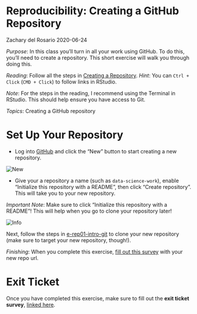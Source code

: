 Reproducibility: Creating a GitHub Repository
================
Zachary del Rosario
2020-06-24

*Purpose*: In this class you’ll turn in all your work using GitHub. To
do this, you’ll need to create a repository. This short exercise will
walk you through doing this.

*Reading*: Follow all the steps in [Creating a
Repository](https://swcarpentry.github.io/git-novice/03-create/index.html).
*Hint*: You can `Ctrl + Click` (`CMD + Click`) to follow links in
RStudio.

*Note*: For the steps in the reading, I recommend using the Terminal in
RStudio. This should help ensure you have access to Git.

*Topics*: Creating a GitHub repository

# Set Up Your Repository

<!-- -------------------------------------------------- -->

  - Log into [GitHub](https://github.com/) and click the “New” button to
    start creating a new repository.

![New](./images/rep02-new.png)

  - Give your a repository a name (such as `data-science-work`), enable
    “Initialize this repository with a README”, then click “Create
    repository”. This will take you to your new repository.

*Important Note*: Make sure to click “Initialize this repository with a
README”\! This will help when you go to clone your repository later\!

![Info](./images/rep02-info-readme.png)

Next, follow the steps in
[e-rep01-intro-git](https://github.com/zdelrosario/data-science-curriculum/blob/master/exercises/e-rep01-intro-git.md)
to clone your new repository (make sure to target your new repository,
though\!).

*Finishing*: When you complete this exercise, [fill out this
survey](https://forms.gle/Cvr8tUt3hRoLFb4C7) with your new repo url.

# Exit Ticket

<!-- -------------------------------------------------- -->

Once you have completed this exercise, make sure to fill out the **exit
ticket survey**, [linked
here](https://docs.google.com/forms/d/e/1FAIpQLSeuq2LFIwWcm05e8-JU84A3irdEL7JkXhMq5Xtoalib36LFHw/viewform?usp=pp_url&entry.693978880=e-rep02-create.Rmd).
